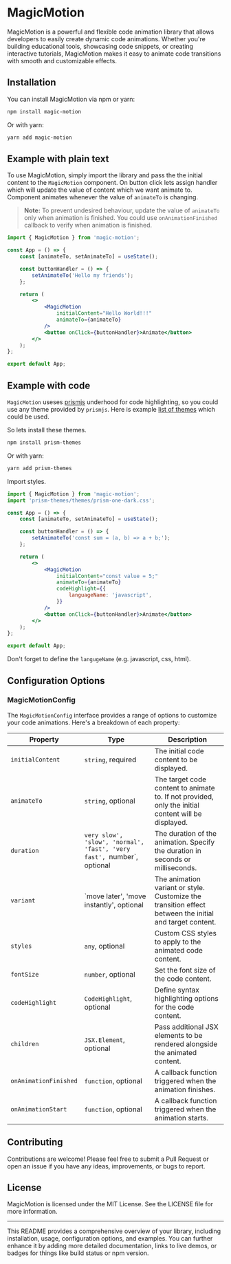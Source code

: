 # MagicMotion

MagicMotion is a powerful and flexible code animation library that allows developers to easily create dynamic code animations. Whether you're building educational tools, showcasing code snippets, or creating interactive tutorials, MagicMotion makes it easy to animate code transitions with smooth and customizable effects.

## Installation

You can install MagicMotion via npm or yarn:

```bash
npm install magic-motion
```

Or with yarn:

```bash
yarn add magic-motion
```

## Example with plain text

To use MagicMotion, simply import the library and pass the the initial content to the `MagicMotion` component.
On button click lets assign handler which will update the value of content which we want animate to. Component
animates whenever the value of `animateTo` is changing.

> **Note:** To prevent undesired behaviour, update the value of `animateTo` only when animation is finished.
> You could use `onAnimationFinished` callback to verify when animation is finished.

```jsx
import { MagicMotion } from 'magic-motion';

const App = () => {
    const [animateTo, setAnimateTo] = useState();

    const buttonHandler = () => {
        setAnimateTo('Hello my friends');
    };

    return (
        <>
            <MagicMotion
                initialContent="Hello World!!!"
                animateTo={animateTo}
            />
            <button onClick={buttonHandler}>Animate</button>
        </>
    );
};

export default App;
```

## Example with code

`MagicMotion` useses [prismjs](https://prismjs.com/) underhood for code highlighting, so you could use any theme provided by `prismjs`. Here is example [list of themes](https://github.com/PrismJS/prism-themes/tree/master/themes) which could be used.

So lets install these themes.

```bash
npm install prism-themes
```

Or with yarn:

```bash
yarn add prism-themes
```

Import styles.

```jsx
import { MagicMotion } from 'magic-motion';
import 'prism-themes/themes/prism-one-dark.css';

const App = () => {
    const [animateTo, setAnimateTo] = useState();

    const buttonHandler = () => {
        setAnimateTo('const sum = (a, b) => a + b;');
    };

    return (
        <>
            <MagicMotion
                initialContent="const value = 5;"
                animateTo={animateTo}
                codeHighlight={{
                    languageName: 'javascript',
                }}
            />
            <button onClick={buttonHandler}>Animate</button>
        </>
    );
};

export default App;
```

Don't forget to define the `langugeName` (e.g. javascript, css, html).

## Configuration Options

### MagicMotionConfig

The `MagicMotionConfig` interface provides a range of options to customize your code animations. Here's a breakdown of each property:

| Property              | Type                                           | Description                                                                                                    |
|-----------------------|------------------------------------------------|----------------------------------------------------------------------------------------------------------------|
| `initialContent`      | `string`, required                             | The initial code content to be displayed.                                                                      |
| `animateTo`           | `string`, optional                             | The target code content to animate to. If not provided, only the initial content will be displayed.            |
| `duration`            | `very slow', 'slow', 'normal', 'fast', 'very fast', `number`, optional | The duration of the animation. Specify the duration in seconds or milliseconds.                             |
| `variant`             | `move later', 'move instantly', optional      | The animation variant or style. Customize the transition effect between the initial and target content.        |
| `styles`              | `any`, optional                                | Custom CSS styles to apply to the animated code content.                                                       |
| `fontSize`            | `number`, optional                             | Set the font size of the code content.                                                                         |
| `codeHighlight`       | `CodeHighlight`, optional                      | Define syntax highlighting options for the code content.                                                       |
| `children`            | `JSX.Element`, optional                        | Pass additional JSX elements to be rendered alongside the animated content.                                    |
| `onAnimationFinished` | `function`, optional                           | A callback function triggered when the animation finishes.                                                     |
| `onAnimationStart`    | `function`, optional                           | A callback function triggered when the animation starts.                                                       |

## Contributing

Contributions are welcome! Please feel free to submit a Pull Request or open an issue if you have any ideas, improvements, or bugs to report.

## License

MagicMotion is licensed under the MIT License. See the LICENSE file for more information.

---

This README provides a comprehensive overview of your library, including installation, usage, configuration options, and examples. You can further enhance it by adding more detailed documentation, links to live demos, or badges for things like build status or npm version.

